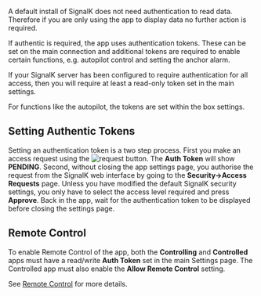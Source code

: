 A default install of SignalK does not need authentication to read data. Therefore if you are only using the app to display data no further action is required. 

If authentic is required, the app uses authentication tokens. These can be set on the main connection and additional tokens are required to enable certain functions, e.g. autopilot control and setting the anchor alarm.

If your SignalK server has been configured to require authentication for all access, then you will require at least a read-only token set in the main settings. 

For functions like the autopilot, the tokens are set within the box settings. 

## Setting Authentic Tokens

Setting an authentication token is a two step process. First you make an access request using the ![request](assets/icons/__THEME__/login.png) button. The **Auth Token** will show **PENDING**. Second, without closing the app settings page, you authorise the request from the SignalK web interface by going to the **Security->Access Requests** page. Unless you have modified the default SignalK security settings, you only have to select the access level required and press **Approve**. Back in the app, wait for the authentication token to be displayed before closing the settings page.

## Remote Control

To enable Remote Control of the app, both the **Controlling** and **Controlled** apps must have a read/write **Auth Token** set in the main Settings page. The Controlled app must also enable the **Allow Remote Control** setting. 

See [Remote Control](doc:remote-control.md) for more details.